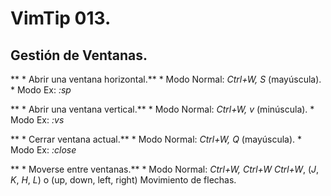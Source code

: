 # VimTip 013.

## Gestión de Ventanas.

** * Abrir una ventana horizontal.**
	* Modo Normal: _Ctrl+W, S_ (mayúscula).
	* Modo Ex: _:sp_

** * Abrir una ventana vertical.**
	* Modo Normal: _Ctrl+W, v_ (minúscula).
	* Modo Ex: _:vs_

** * Cerrar ventana actual.**
	* Modo Normal: _Ctrl+W, Q_ (mayúscula).
	* Modo Ex: _:close_

** * Moverse entre ventanas.**
	* Modo Normal:	_Ctrl+W, Ctrl+W_
					_Ctrl+W_, (_J_, _K_, _H_, _L_) o (up, down, left, right) Movimiento de flechas.

